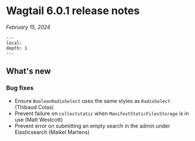 # Wagtail 6.0.1 release notes

_February 15, 2024_

```{contents}
---
local:
depth: 1
---
```

## What's new

### Bug fixes

 * Ensure `BooleanRadioSelect` uses the same styles as `RadioSelect` (Thibaud Colas)
 * Prevent failure on `collectstatic` when `ManifestStaticFilesStorage` is in use (Matt Westcott)
 * Prevent error on submitting an empty search in the admin under Elasticsearch (Maikel Martens)
